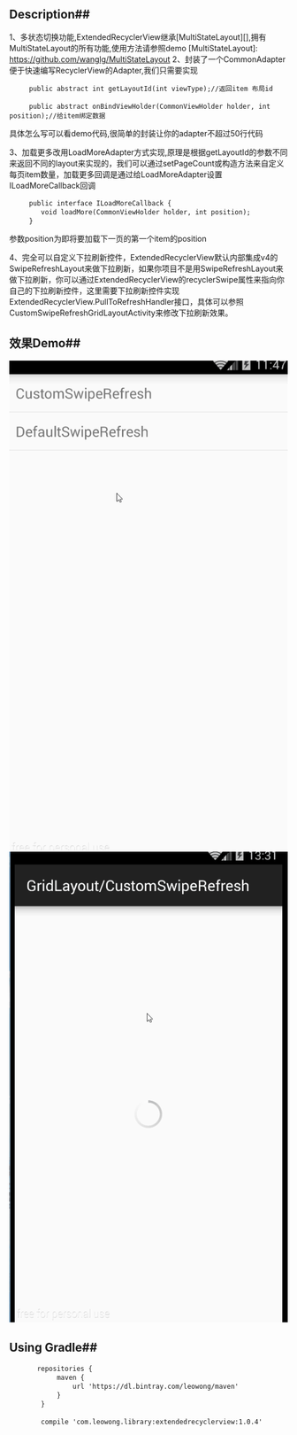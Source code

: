 ## Description##
1、多状态切换功能,ExtendedRecyclerView继承[MultiStateLayout][],拥有MultiStateLayout的所有功能,使用方法请参照demo
[MultiStateLayout]: https://github.com/wanglg/MultiStateLayout
2、封装了一个CommonAdapter便于快速编写RecyclerView的Adapter,我们只需要实现
```
     public abstract int getLayoutId(int viewType);//返回item 布局id
        
     public abstract onBindViewHolder(CommonViewHolder holder, int position);//给item绑定数据
```
具体怎么写可以看demo代码,很简单的封装让你的adapter不超过50行代码

3、加载更多改用LoadMoreAdapter方式实现,原理是根据getLayoutId的参数不同来返回不同的layout来实现的，我们可以通过setPageCount或构造方法来自定义每页item数量，加载更多回调是通过给LoadMoreAdapter设置ILoadMoreCallback回调
```
     public interface ILoadMoreCallback {
        void loadMore(CommonViewHolder holder, int position);
     }
```
参数position为即将要加载下一页的第一个item的position

4、完全可以自定义下拉刷新控件，ExtendedRecyclerView默认内部集成v4的SwipeRefreshLayout来做下拉刷新，如果你项目不是用SwipeRefreshLayout来做下拉刷新，你可以通过ExtendedRecyclerView的recyclerSwipe属性来指向你自己的下拉刷新控件，这里需要下拉刷新控件实现ExtendedRecyclerView.PullToRefreshHandler接口，具体可以参照CustomSwipeRefreshGridLayoutActivity来修改下拉刷新效果。

## 效果Demo##
![image](https://github.com/wanglg/resource/blob/master/Default.gif)
![image](https://github.com/wanglg/resource/blob/master/Custom.gif)
## Using Gradle##
```
       repositories {
            maven {
                url 'https://dl.bintray.com/leowong/maven'
            }
        }
    
        compile 'com.leowong.library:extendedrecyclerview:1.0.4'
```
